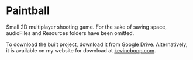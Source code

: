 # Paintball
Small 2D multiplayer shooting game. For the sake of saving space, audioFiles and Resources folders have been omitted.

To download the built project, download it from [Google Drive](https://drive.google.com/file/d/1gxIG5pHwe1gFivzdAp1LtBYRyC20-Q17/view?usp=sharing).
Alternatively, it is available on my website for download at [kevincbopp.com](https://www.kevincbopp.com).
